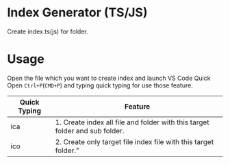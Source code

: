 # Index Generator (TS/JS)

Create index.ts(js) for folder.

# Usage

Open the file which you want to create index and launch VS Code Quick Open `Ctrl+P`(`CMD+P`) and typing quick typing for use those feature.


| Quick Typing | Feature                                                                     |
| ------------ | --------------------------------------------------------------------------- |
| ica          | 1. Create index all file and folder with this target folder and sub folder. |
| ico          | 2. Create only target file index file with this target folder."             |
